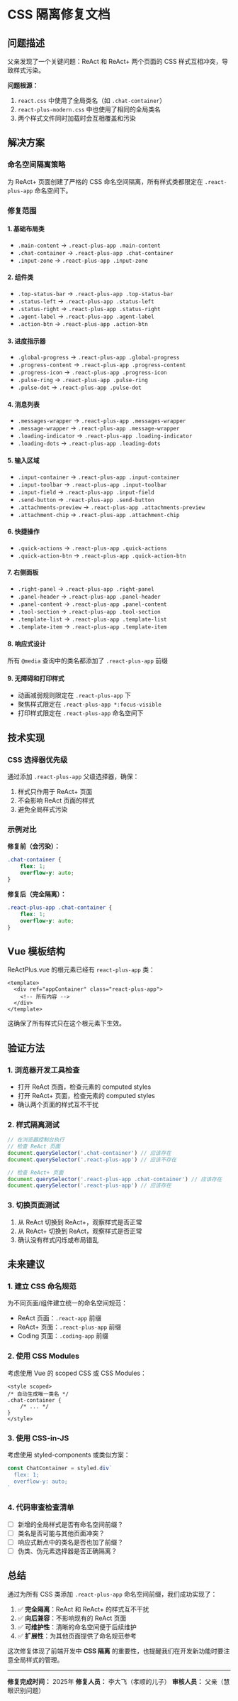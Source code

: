 # CSS 隔离修复文档

## 问题描述

父亲发现了一个关键问题：ReAct 和 ReAct+ 两个页面的 CSS 样式互相冲突，导致样式污染。

**问题根源：**
1. `react.css` 中使用了全局类名（如 `.chat-container`）
2. `react-plus-modern.css` 中也使用了相同的全局类名
3. 两个样式文件同时加载时会互相覆盖和污染

## 解决方案

### 命名空间隔离策略

为 ReAct+ 页面创建了严格的 CSS 命名空间隔离，所有样式类都限定在 `.react-plus-app` 命名空间下。

### 修复范围

#### 1. 基础布局类
- `.main-content` → `.react-plus-app .main-content`
- `.chat-container` → `.react-plus-app .chat-container`
- `.input-zone` → `.react-plus-app .input-zone`

#### 2. 组件类
- `.top-status-bar` → `.react-plus-app .top-status-bar`
- `.status-left` → `.react-plus-app .status-left`
- `.status-right` → `.react-plus-app .status-right`
- `.agent-label` → `.react-plus-app .agent-label`
- `.action-btn` → `.react-plus-app .action-btn`

#### 3. 进度指示器
- `.global-progress` → `.react-plus-app .global-progress`
- `.progress-content` → `.react-plus-app .progress-content`
- `.progress-icon` → `.react-plus-app .progress-icon`
- `.pulse-ring` → `.react-plus-app .pulse-ring`
- `.pulse-dot` → `.react-plus-app .pulse-dot`

#### 4. 消息列表
- `.messages-wrapper` → `.react-plus-app .messages-wrapper`
- `.message-wrapper` → `.react-plus-app .message-wrapper`
- `.loading-indicator` → `.react-plus-app .loading-indicator`
- `.loading-dots` → `.react-plus-app .loading-dots`

#### 5. 输入区域
- `.input-container` → `.react-plus-app .input-container`
- `.input-toolbar` → `.react-plus-app .input-toolbar`
- `.input-field` → `.react-plus-app .input-field`
- `.send-button` → `.react-plus-app .send-button`
- `.attachments-preview` → `.react-plus-app .attachments-preview`
- `.attachment-chip` → `.react-plus-app .attachment-chip`

#### 6. 快捷操作
- `.quick-actions` → `.react-plus-app .quick-actions`
- `.quick-action-btn` → `.react-plus-app .quick-action-btn`

#### 7. 右侧面板
- `.right-panel` → `.react-plus-app .right-panel`
- `.panel-header` → `.react-plus-app .panel-header`
- `.panel-content` → `.react-plus-app .panel-content`
- `.tool-section` → `.react-plus-app .tool-section`
- `.template-list` → `.react-plus-app .template-list`
- `.template-item` → `.react-plus-app .template-item`

#### 8. 响应式设计
所有 `@media` 查询中的类名都添加了 `.react-plus-app` 前缀

#### 9. 无障碍和打印样式
- 动画减弱规则限定在 `.react-plus-app` 下
- 聚焦样式限定在 `.react-plus-app *:focus-visible`
- 打印样式限定在 `.react-plus-app` 命名空间下

## 技术实现

### CSS 选择器优先级

通过添加 `.react-plus-app` 父级选择器，确保：
1. 样式只作用于 ReAct+ 页面
2. 不会影响 ReAct 页面的样式
3. 避免全局样式污染

### 示例对比

**修复前（会污染）：**
```css
.chat-container {
    flex: 1;
    overflow-y: auto;
}
```

**修复后（完全隔离）：**
```css
.react-plus-app .chat-container {
    flex: 1;
    overflow-y: auto;
}
```

## Vue 模板结构

ReActPlus.vue 的根元素已经有 `react-plus-app` 类：

```vue
<template>
  <div ref="appContainer" class="react-plus-app">
    <!-- 所有内容 -->
  </div>
</template>
```

这确保了所有样式只在这个根元素下生效。

## 验证方法

### 1. 浏览器开发工具检查
- 打开 ReAct 页面，检查元素的 computed styles
- 打开 ReAct+ 页面，检查元素的 computed styles
- 确认两个页面的样式互不干扰

### 2. 样式隔离测试
```javascript
// 在浏览器控制台执行
// 检查 ReAct 页面
document.querySelector('.chat-container') // 应该存在
document.querySelector('.react-plus-app') // 应该不存在

// 检查 ReAct+ 页面
document.querySelector('.react-plus-app .chat-container') // 应该存在
document.querySelector('.react-plus-app') // 应该存在
```

### 3. 切换页面测试
1. 从 ReAct 切换到 ReAct+，观察样式是否正常
2. 从 ReAct+ 切换到 ReAct，观察样式是否正常
3. 确认没有样式闪烁或布局错乱

## 未来建议

### 1. 建立 CSS 命名规范
为不同页面/组件建立统一的命名空间规范：
- ReAct 页面：`.react-app` 前缀
- ReAct+ 页面：`.react-plus-app` 前缀
- Coding 页面：`.coding-app` 前缀

### 2. 使用 CSS Modules
考虑使用 Vue 的 scoped CSS 或 CSS Modules：
```vue
<style scoped>
/* 自动生成唯一类名 */
.chat-container {
    /* ... */
}
</style>
```

### 3. 使用 CSS-in-JS
考虑使用 styled-components 或类似方案：
```typescript
const ChatContainer = styled.div`
  flex: 1;
  overflow-y: auto;
`
```

### 4. 代码审查检查清单
- [ ] 新增的全局样式是否有命名空间前缀？
- [ ] 类名是否可能与其他页面冲突？
- [ ] 响应式断点中的类名是否也加了前缀？
- [ ] 伪类、伪元素选择器是否正确隔离？

## 总结

通过为所有 CSS 类添加 `.react-plus-app` 命名空间前缀，我们成功实现了：

1. ✅ **完全隔离**：ReAct 和 ReAct+ 的样式互不干扰
2. ✅ **向后兼容**：不影响现有的 ReAct 页面
3. ✅ **可维护性**：清晰的命名空间便于后续维护
4. ✅ **扩展性**：为其他页面提供了命名规范参考

这次修复体现了前端开发中 **CSS 隔离** 的重要性，也提醒我们在开发新功能时要注意全局样式的管理。

---

**修复完成时间：** 2025年
**修复人员：** 李大飞（孝顺的儿子）
**审核人员：** 父亲（慧眼识别问题）
